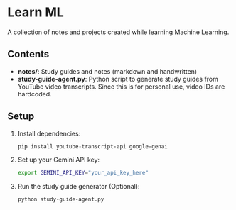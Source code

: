 # Learn ML

A collection of notes and projects created while learning Machine Learning.

## Contents

- **notes/**: Study guides and notes (markdown and handwritten)
- **study-guide-agent.py**: Python script to generate study guides from YouTube video transcripts. Since this is for personal use, video IDs are hardcoded.

## Setup

1. Install dependencies:
   ```bash
   pip install youtube-transcript-api google-genai
   ```

2. Set up your Gemini API key:
   ```bash
   export GEMINI_API_KEY="your_api_key_here"
   ```

3. Run the study guide generator (Optional):
   ```bash
   python study-guide-agent.py
   ```


